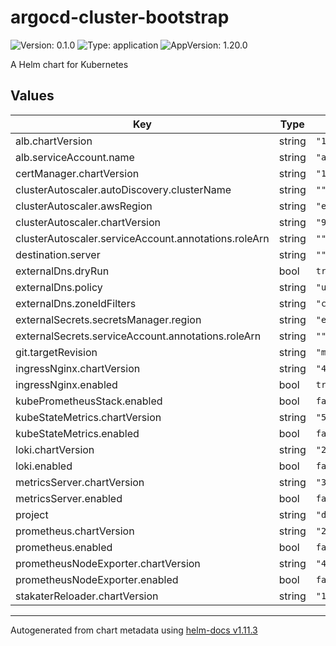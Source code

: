 # argocd-cluster-bootstrap

![Version: 0.1.0](https://img.shields.io/badge/Version-0.1.0-informational?style=flat-square) ![Type: application](https://img.shields.io/badge/Type-application-informational?style=flat-square) ![AppVersion: 1.20.0](https://img.shields.io/badge/AppVersion-1.20.0-informational?style=flat-square)

A Helm chart for Kubernetes

## Values

| Key | Type | Default | Description |
|-----|------|---------|-------------|
| alb.chartVersion | string | `"1.4.8"` |  |
| alb.serviceAccount.name | string | `"aws-load-balancer-controller"` |  |
| certManager.chartVersion | string | `"1.5.3"` |  |
| clusterAutoscaler.autoDiscovery.clusterName | string | `""` |  |
| clusterAutoscaler.awsRegion | string | `"eu-central-1"` |  |
| clusterAutoscaler.chartVersion | string | `"9.28.0"` |  |
| clusterAutoscaler.serviceAccount.annotations.roleArn | string | `""` |  |
| destination.server | string | `""` |  |
| externalDns.dryRun | bool | `true` |  |
| externalDns.policy | string | `"upsert-only"` |  |
| externalDns.zoneIdFilters | string | `"c210ca23fcbe3fa0e45ead5622b78580"` |  |
| externalSecrets.secretsManager.region | string | `"eu-central-1"` |  |
| externalSecrets.serviceAccount.annotations.roleArn | string | `""` |  |
| git.targetRevision | string | `"main"` |  |
| ingressNginx.chartVersion | string | `"4.7.1"` |  |
| ingressNginx.enabled | bool | `true` |  |
| kubePrometheusStack.enabled | bool | `false` |  |
| kubeStateMetrics.chartVersion | string | `"5.10.1"` |  |
| kubeStateMetrics.enabled | bool | `false` |  |
| loki.chartVersion | string | `"2.9.11"` |  |
| loki.enabled | bool | `false` |  |
| metricsServer.chartVersion | string | `"3.10.0"` |  |
| metricsServer.enabled | bool | `false` |  |
| project | string | `"default"` |  |
| prometheus.chartVersion | string | `"23.1.0"` |  |
| prometheus.enabled | bool | `false` |  |
| prometheusNodeExporter.chartVersion | string | `"4.21.0"` |  |
| prometheusNodeExporter.enabled | bool | `false` |  |
| stakaterReloader.chartVersion | string | `"1.0.22"` |  |

----------------------------------------------
Autogenerated from chart metadata using [helm-docs v1.11.3](https://github.com/norwoodj/helm-docs/releases/v1.11.3)

